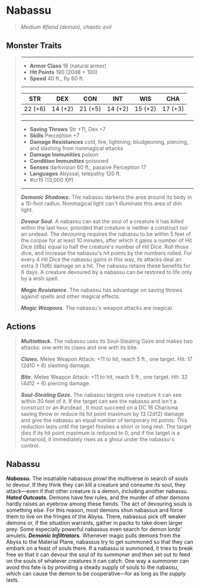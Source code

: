 # Nabassu
>*Medium #fiend (demon), chaotic evil*
## Monster Traits
>___
>- **Armor Class** 18 (natural armor)
>- **Hit Points** 190 (20d8 + 100)
>- **Speed** 40 ft., fly 60 ft.
>___
>|STR|DEX|CON|INT|WIS|CHA|
>|:---:|:---:|:---:|:---:|:---:|:---:|
>|22 (+6)|14 (+2)|21 (+5)|14 (+2)|15 (+2)|17 (+3)|
>___
>- **Saving Throws** Str +11, Dex +7
>- **Skills** Perception +7
>- **Damage Resistances** cold, fire, lightning; bludgeoning, piercing, and slashing from nonmagical attacks
>- **Damage Immunities** poison
>- **Condition Immunities** poisoned
>- **Senses** darkvision 60 ft., passive Perception 17
>- **Languages** Abyssal, telepathy 120 ft.
>- #cr15 (13,000 XP)
>___
>***Demonic Shadows.*** The nabassu darkens the area around its body in a 10-foot radius. Nonmagical light can't illuminate this area of dim light.  
>
>***Devour Soul.*** A nabassu can eat the soul of a creature it has killed within the last hour, provided that creature is neither a construct nor an undead. The devouring requires the nabassu to be within 5 feet of the corpse for at least 10 minutes, after which it gains a number of Hit Dice (d8s) equal to half the creature's number of Hit Dice. Roll those dice, and increase the nabassu's hit points by the numbers rolled. For every 4 Hit Dice the nabassu gains in this way, its attacks deal an extra 3 (1d6) damage on a hit. The nabassu retains these benefits for 6 days. A creature devoured by a nabassu can be restored to life only by a wish spell.  
>
>***Magic Resistance.*** The nabassu has advantage on saving throws against spells and other magical effects.  
>
>***Magic Weapons.*** The nabassu's weapon attacks are magical.  
>
## Actions
>***Multiattack.*** The nabassu uses its Soul-Stealing Gaze and makes two attacks: one with its claws and one with its bite.  
>
>***Claws.*** Melee Weapon Attack: +11 to hit, reach 5 ft., one target. Hit: 17 (2d10 + 6) slashing damage.  
>
>***Bite.*** Melee Weapon Attack: +11 to hit, reach 5 ft., one target. Hit: 32 (4d12 + 6) piercing damage.  
>
>***Soul-Stealing Gaze.*** The nabassu targets one creature it can see within 30 feet of it. If the target can see the nabassu and isn't a construct or an #undead , it must succeed on a DC 16 Charisma saving throw or reduce its hit point maximum by 13 (2d12) damage and give the nabassu an equal number of temporary hit points. This reduction lasts until the target finishes a short or long rest. The target dies if its hit point maximum is reduced to 0, and if the target is a humanoid, it immediately rises as a ghoul under the nabassu's control.
## Nabassu
***Nabassu.*** The insatiable nabassus prowl the multiverse in search of souls to devour. If they think they can kill a creature and consume its soul, they attack—even if that other creature is a demon, including another nabassu.
***Hated Outcasts.*** Demons have few rules, and the murder of other demons hardly raises an eyebrow among these fiends. The act of devouring souls is something else. For this reason, most demons shun nabassus and force them to live on the fringes of the Abyss. There, nabassus pick off weaker demons or, if the situation warrants, gather in packs to take down larger prey. Some especially powerful nabassus even search for demon lords' amulets.
***Demonic Infiltrators.*** Whenever magic pulls demons from the Abyss to the Material Plane, nabassus try to get summoned so that they can embark on a feast of souls there. If a nabassu is summoned, it tries to break free so that it can devour the soul of its summoner and then set out to feed on the souls of whatever creatures it can catch. One way a summoner can avoid this fate is by providing a steady supply of souls to the nabassu, which can cause the demon to be cooperative—for as long as the supply lasts.